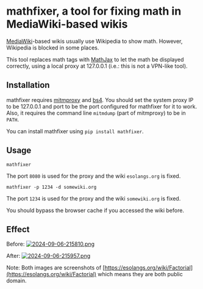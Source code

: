 # mathfixer, a tool for fixing math in MediaWiki-based wikis
[MediaWiki](https://mediawiki.org)-based wikis usually use Wikipedia to show math.
However, Wikipedia is blocked in some places.

This tool replaces math tags with [MathJax](https://mathjax.org) to let the math be displayed correctly, using a local proxy at 127.0.0.1 (i.e.: this is not a VPN-like tool).

## Installation
mathfixer requires [mitmproxy](https://pypi.org/project/mitmproxy) and [bs4](https://pypi.org/project/bs4). You should set the system proxy IP to be 127.0.0.1 and port to be the port configured for mathfixer for it to work. Also, it requires the command line `mitmdump` (part of mitmproxy) to be in `PATH`.

You can install mathfixer using `pip install mathfixer`.
## Usage
```shell
mathfixer
```
The port `8080` is used for the proxy and the wiki `esolangs.org` is fixed.
```shell
mathfixer -p 1234 -d somewiki.org
```
The port `1234` is used for the proxy and the wiki `somewiki.org` is fixed.

You should bypass the browser cache if you accessed the wiki before.

## Effect
Before: [![2024-09-06-215810.png](https://i.postimg.cc/ydvCHWZ7/2024-09-06-215810.png)](https://postimg.cc/S22vLSdP)

After: [![2024-09-06-215957.png](https://i.postimg.cc/7hY5JQkL/2024-09-06-215957.png)](https://postimg.cc/BLkSdptW)

Note: Both images are screenshots of [https://esolangs.org/wiki/Factorial](https://esolangs.org/wiki/Factorial) which means they are both public domain.
